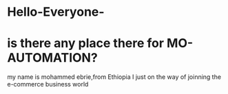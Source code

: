 # Hello-Everyone-
is there any place there for MO-AUTOMATION?
 ===========================================
my name is mohammed ebrie,from Ethiopia I just on the way of
joinning the e-commerce business world
